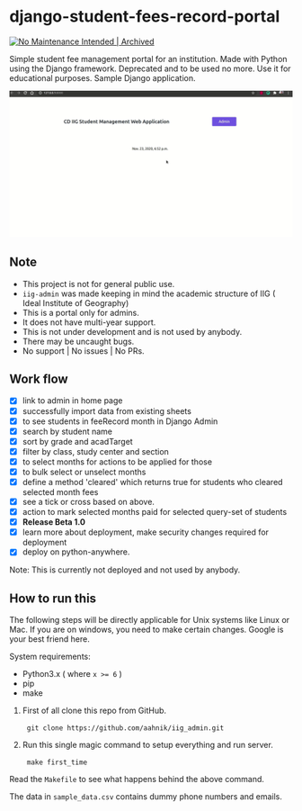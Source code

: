 # django-student-fees-record-portal


[![No Maintenance Intended | Archived](https://unmaintained.tech/badge.svg)](https://gitHub.com/aahnik/iig_admin/graphs/commit-activity)

Simple student fee management portal for an institution. Made with Python using the Django framework. Deprecated and to be used no more. Use it for educational purposes. Sample Django application.

![demo](images/iig-admin-sample.gif)

## Note

- This project is not for general public use.
- `iig-admin` was made keeping in mind the academic structure of IIG ( Ideal Institute of Geography)
- This is a portal only for admins.
- It does not have multi-year support.
- This is not under development and is not used by anybody.
- There may be uncaught bugs.
- No support | No issues | No PRs.

## Work flow

- [x] link to admin in home page
- [x] successfully import data from existing sheets
- [x] to see students in feeRecord month in Django Admin
- [x] search by student name
- [x] sort by grade and acadTarget
- [x] filter by class, study center and section
- [x] to select months for actions to be applied for those
- [x] to bulk select or unselect months
- [x] define a method 'cleared' which returns true for students who cleared selected month fees
- [x] see a tick or cross based on above.
- [x] action to mark selected months paid for selected query-set of students
- [x] **Release Beta 1.0**
- [x] learn more about deployment, make security changes required for deployment
- [x] deploy on python-anywhere.

Note: This is currently not deployed and not used by anybody.

## How to run this

The following steps will be directly applicable for Unix systems like Linux or Mac.
If you are on windows, you need to make certain changes. Google is your best friend here.

System requirements:

- Python3.x ( where `x >= 6` )
- pip
- make

1. First of all clone this repo from GitHub.

        git clone https://github.com/aahnik/iig_admin.git

2. Run this single magic command to setup everything and run server.

        make first_time

Read the `Makefile` to see what happens behind the above command.

The data in `sample_data.csv` contains dummy phone numbers and emails.
